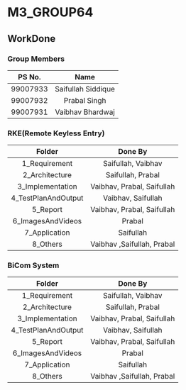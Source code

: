 # M3_GROUP64
## WorkDone
### Group Members
|PS No.|Name|
|:--:|:--:|
|99007933|Saifullah Siddique|
|99007932|Prabal Singh|
|99007931|Vaibhav Bhardwaj|

### RKE(Remote Keyless Entry)
|Folder|Done By|
|:-:|:--:|
|1_Requirement|Saifullah, Vaibhav|
|2_Architecture|Saifullah, Prabal|
|3_Implementation|Vaibhav, Prabal, Saifullah|
|4_TestPlanAndOutput|Vaibhav, Saifullah|
|5_Report|Vaibhav, Prabal, Saifullah|
|6_ImagesAndVideos|Prabal|
|7_Application|Saifullah|
|8_Others|Vaibhav ,Saifullah, Prabal|
### BiCom System
|Folder|Done By|
|:-:|:--:|
|1_Requirement|Saifullah, Vaibhav|
|2_Architecture|Saifullah, Prabal|
|3_Implementation|Vaibhav, Prabal, Saifullah|
|4_TestPlanAndOutput|Vaibhav, Saifullah|
|5_Report|Vaibhav, Prabal, Saifullah|
|6_ImagesAndVideos|Prabal|
|7_Application|Saifullah|
|8_Others|Vaibhav ,Saifullah, Prabal|
